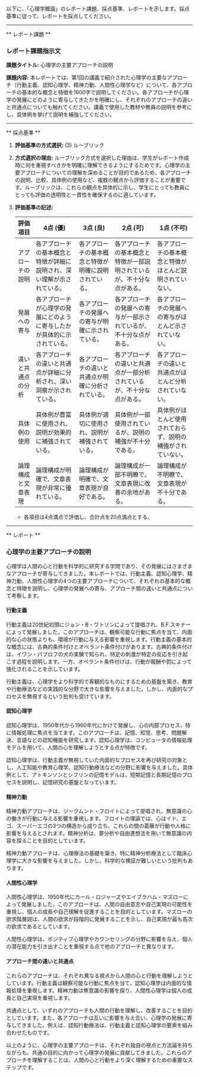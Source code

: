 以下に、「心理学概論」のレポート課題、採点基準、レポートを示します。採点基準に従って、レポートを採点してください。

---------------------------------------
** レポート課題 **

### レポート課題指示文

**課題タイトル:** 心理学の主要アプローチの説明

**課題内容:** 本レポートでは、第1回の講義で紹介された心理学の主要なアプローチ（行動主義、認知心理学、精神力動、人間性心理学など）について、各アプローチの基本的な概念と特徴を1600字で説明してください。各アプローチが心理学の発展にどのように寄与してきたかを明確にし、それぞれのアプローチの違いと共通点についても触れてください。講義で使用した教材や教員の説明を参考にし、具体例を挙げて説明を補強してください。

---------------------------------------
** 採点基準 **

1. **評価基準の方式選択:** (3) ルーブリック

2. **方式選択の理由:** 
   ルーブリック方式を選択した理由は、学生がレポート作成時に何を重視すべきかを明確に理解できるようにするためです。心理学の主要アプローチについての理解を深めることが目的であるため、各アプローチの説明、比較、具体例の使用など、複数の観点から評価することが重要です。ルーブリックは、これらの観点を具体的に示し、学生にとっても教員にとっても評価の透明性と一貫性を確保するのに適しています。

3. **評価基準の記述:**

   | 評価項目             | 4点 (優)                                                                 | 3点 (良)                                                               | 2点 (可)                                                               | 1点 (不可)                                                             |
   |----------------------|---------------------------------------------------------------------------|------------------------------------------------------------------------|------------------------------------------------------------------------|------------------------------------------------------------------------|
   | アプローチの説明     | 各アプローチの基本概念と特徴が詳細に説明され、深い理解が示されている。   | 各アプローチの基本概念と特徴が明確に説明されている。                   | 各アプローチの基本概念と特徴が一部説明されているが、不十分な点がある。 | 各アプローチの基本概念と特徴がほとんど説明されていない。             |
   | 発展への寄与         | 各アプローチが心理学の発展にどのように寄与したかが具体的に示されている。 | 各アプローチの発展への寄与が明確に示されている。                     | 各アプローチの発展への寄与が一部示されているが、不十分な点がある。   | 各アプローチの発展への寄与がほとんど示されていない。               |
   | 違いと共通点の分析   | 各アプローチの違いと共通点が詳細に分析され、深い洞察が示されている。     | 各アプローチの違いと共通点が明確に分析されている。                   | 各アプローチの違いと共通点が一部分析されているが、不十分な点がある。 | 各アプローチの違いと共通点がほとんど分析されていない。             |
   | 具体例の使用         | 具体例が豊富に使用され、説明が効果的に補強されている。                   | 具体例が適切に使用され、説明が補強されている。                       | 具体例が一部使用されているが、説明の補強が不十分である。             | 具体例がほとんど使用されておらず、説明の補強がされていない。       |
   | 論理構成と文章表現   | 論理構成が明確で、文章表現が非常に優れている。                           | 論理構成が明確で、文章表現が良好である。                             | 論理構成が一部不明瞭で、文章表現に改善の余地がある。                 | 論理構成が不明瞭で、文章表現が不十分である。                         |

   - 各項目は4点満点で評価し、合計点を20点満点とする。

---------------------------------------
** レポート **
### 心理学の主要アプローチの説明

心理学は人間の心と行動を科学的に研究する学問であり、その発展にはさまざまなアプローチが寄与してきました。本レポートでは、行動主義、認知心理学、精神力動、人間性心理学の4つの主要アプローチについて、それぞれの基本的な概念と特徴を説明し、心理学の発展への寄与、アプローチ間の違いと共通点について考察します。

#### 行動主義

行動主義は20世紀初頭にジョン・B・ワトソンによって提唱され、B.F.スキナーによって発展しました。このアプローチは、観察可能な行動に焦点を当て、内面的な心の状態よりも、環境が行動に与える影響を重視します。行動主義の基本的な概念には、古典的条件付けとオペラント条件付けがあります。古典的条件付けは、イワン・パブロフの犬の実験で知られ、特定の刺激が特定の反応を引き起こす過程を説明します。一方、オペラント条件付けは、行動が報酬や罰によって強化されることを示しています。

行動主義は、心理学をより科学的で客観的なものにするための基盤を築き、教育や行動療法などの実践的な分野で大きな影響を与えました。しかし、内面的なプロセスを無視するという批判も受けています。

#### 認知心理学

認知心理学は、1950年代から1960年代にかけて発展し、心の内部プロセス、特に情報処理に焦点を当てます。このアプローチは、記憶、知覚、思考、問題解決、言語などの認知機能を研究します。認知心理学は、コンピュータの情報処理モデルを用いて、人間の心を理解しようとする点が特徴です。

認知心理学は、行動主義が無視していた内面的なプロセスを再び研究の対象とし、人工知能や教育心理学、認知行動療法などの分野に影響を与えました。具体例として、アトキンソンとシフリンの記憶モデルは、短期記憶と長期記憶のプロセスを説明し、記憶研究の基盤となっています。

#### 精神力動

精神力動アプローチは、ジークムント・フロイトによって提唱され、無意識の心の働きが行動に与える影響を重視します。フロイトの理論では、心はイド、エゴ、スーパーエゴの3つの構造から成り立ち、これらの間の葛藤が行動や人格に影響を与えるとされます。精神分析は、夢分析や自由連想法を用いて無意識の内容を探ることを目的としています。

精神力動アプローチは、心理療法の基礎を築き、特に精神分析療法として臨床心理学に大きな影響を与えました。しかし、科学的な検証が難しいという批判もあります。

#### 人間性心理学

人間性心理学は、1950年代にカール・ロジャーズやエイブラハム・マズローによって発展しました。このアプローチは、人間の自由意志や自己実現の可能性を重視し、個人の成長や自己理解を促進することを目的としています。マズローの欲求階層説は、人間の欲求が段階的に発展することを示し、自己実現が最も高次の欲求であるとしています。

人間性心理学は、ポジティブ心理学やカウンセリングの分野に影響を与え、個人の潜在能力を引き出すことを重視する点で他のアプローチと異なります。

#### アプローチ間の違いと共通点

これらのアプローチは、それぞれ異なる視点から人間の心と行動を理解しようとしています。行動主義は観察可能な行動に焦点を当て、認知心理学は内面的な情報処理を重視します。精神力動は無意識の影響を探り、人間性心理学は個人の成長と自己実現を重視します。

共通点として、いずれのアプローチも人間の行動を理解し、改善することを目的としています。また、各アプローチは互いに影響を与え合い、心理学の発展に寄与してきました。例えば、認知行動療法は、行動主義と認知心理学の要素を組み合わせたものです。

以上のように、心理学の主要アプローチは、それぞれ独自の視点と方法論を持ちながらも、共通の目的に向かって心理学の発展に貢献してきました。これらのアプローチを理解することは、人間の心と行動をより深く理解するための重要なステップです。

